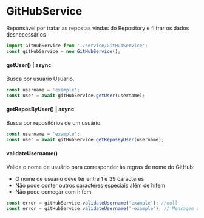 # GitHubService
Reponsável por tratar as repostas vindas do Repository e filtrar os dados desnecessários
```js static
import GitHubService from './service/GitHubService';
const gitHubService = new GitHubService(); 
```
#### getUser() | async
Busca por usuário Usuario.
```js static
const username = 'example';
const user = await gitHubService.getUser(username);
```
#### getReposByUser() | async
Busca por repositórios de um usuário.
```js static
const username = 'example';
const user = await gitHubService.getReposByUser(username);
```
#### validateUsername()
 Valida o nome de usuário para corresponder às regras de nome do GitHub:
 - O nome de usuário deve ter entre 1 e 39 caracteres
 - Não pode conter outros caracteres especiais além de hífem
 - Não pode começar com hífem.
 
 ```js static
const error = gitHubService.validateUsername('example'); //null
const error = gitHubService.validateUsername('-example'); //'Mensagem de erro'
```